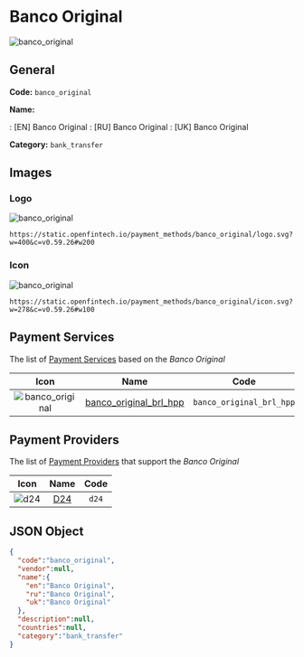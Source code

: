 
# Banco Original 
![banco_original](https://static.openfintech.io/payment_methods/banco_original/logo.svg?w=400&c=v0.59.26#w200)  

## General 
**Code:** `banco_original` 
 
**Name:** 
 
:	[EN] Banco Original 
:	[RU] Banco Original 
:	[UK] Banco Original 
 
**Category:** `bank_transfer` 
 

## Images 

### Logo 
![banco_original](https://static.openfintech.io/payment_methods/banco_original/logo.svg?w=400&c=v0.59.26#w200)  

```
https://static.openfintech.io/payment_methods/banco_original/logo.svg?w=400&c=v0.59.26#w200
```  

### Icon 
![banco_original](https://static.openfintech.io/payment_methods/banco_original/icon.svg?w=278&c=v0.59.26#w100)  

```
https://static.openfintech.io/payment_methods/banco_original/icon.svg?w=278&c=v0.59.26#w100
```  

## Payment Services 
 
The list of [Payment Services](/payment-services/) based on the _Banco Original_ 

|Icon|Name|Code| 
|:---:|:---:|:---:| 
|![banco_original](https://static.openfintech.io/payment_methods/banco_original/icon.svg?w=278&c=v0.59.26#w100) |[banco_original_brl_hpp](/payment-services/banco_original_brl_hpp/)|`banco_original_brl_hpp`| 
 

## Payment Providers 
 
The list of [Payment Providers](/payment-providers/) that support the _Banco Original_ 

|Icon|Name|Code| 
|:---:|:---:|:---:| 
|![d24](https://static.openfintech.io/payment_providers/d24/icon.svg?w=278&c=v0.59.26#w100) |[D24](/payment-providers/d24/)|`d24`| 
 

## JSON Object 

```json
{
  "code":"banco_original",
  "vendor":null,
  "name":{
    "en":"Banco Original",
    "ru":"Banco Original",
    "uk":"Banco Original"
  },
  "description":null,
  "countries":null,
  "category":"bank_transfer"
}
```  
